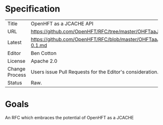 # Specification

|         |                                                             |
|:------- | ----------------------------------------------------------- |
| Title   | OpenHFT as a JCACHE API                                             |
| URL     | https://github.com/OpenHFT/RFC/tree/master/OHFTaaJCACHE
| Latest  | https://github.com/OpenHFT/RFC/blob/master/OHFTaaJCACHE/OHFTaaJCACHE-0.1.md |
| Editor  | Ben Cotton                                                  |
| License | Apache 2.0                                                  |
| Change Process | Users issue Pull Requests for the Editor's consideration. |
| Status  | Raw.                                                        |

# Goals
An RFC which embraces the potential of OpenHFT as a JCACHE
